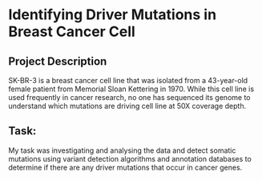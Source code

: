 # Identifying Driver Mutations in Breast Cancer Cell 

## Project Description
SK-BR-3 is a breast cancer cell line that was isolated from a 43-year-old female patient from Memorial Sloan Kettering in 1970. While this cell line is used frequently in cancer research, no one has sequenced its genome to understand which mutations are driving cell line at 50X coverage depth. 

## Task:
My task was investigating and analysing  the data and detect somatic mutations using variant detection algorithms and annotation databases to determine if there are any driver mutations that occur in cancer genes.